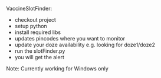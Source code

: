 
VaccineSlotFinder:

- checkout project
- setup python 
- install required libs
- updates pincodes where you want to monitor
- update your doze availability e.g. looking for doze1/doze2
- run the slotFinder.py
- you will get the alert 

Note: Currently working for Windows only
